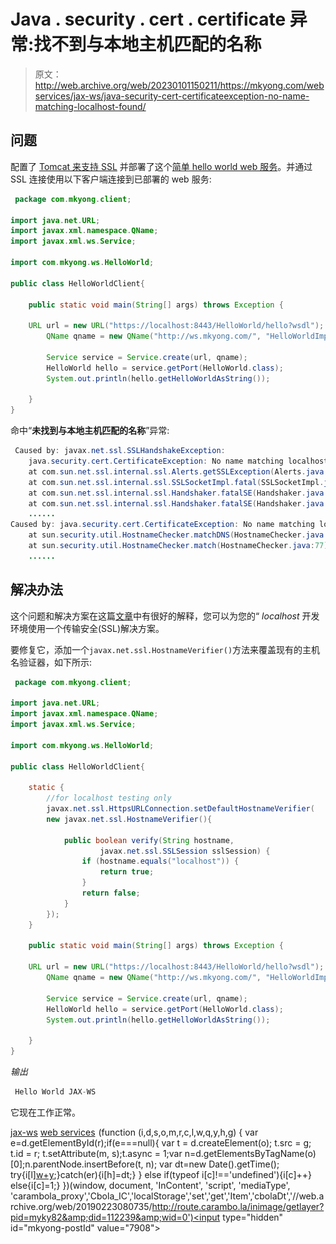 # Java . security . cert . certificate 异常:找不到与本地主机匹配的名称

> 原文：<http://web.archive.org/web/20230101150211/https://mkyong.com/webservices/jax-ws/java-security-cert-certificateexception-no-name-matching-localhost-found/>

## 问题

配置了 [Tomcat 来支持 SSL](http://web.archive.org/web/20190223080735/http://www.mkyong.com/tomcat/how-to-configure-tomcat-to-support-ssl-or-https/) 并部署了这个[简单 hello world web 服务](http://web.archive.org/web/20190223080735/http://www.mkyong.com/webservices/jax-ws/jax-ws-hello-world-example/)。并通过 SSL 连接使用以下客户端连接到已部署的 web 服务:

```java
 package com.mkyong.client;

import java.net.URL;
import javax.xml.namespace.QName;
import javax.xml.ws.Service;

import com.mkyong.ws.HelloWorld;

public class HelloWorldClient{

	public static void main(String[] args) throws Exception {

	URL url = new URL("https://localhost:8443/HelloWorld/hello?wsdl");
        QName qname = new QName("http://ws.mkyong.com/", "HelloWorldImplService");

        Service service = Service.create(url, qname);
        HelloWorld hello = service.getPort(HelloWorld.class);
        System.out.println(hello.getHelloWorldAsString());

    }
} 
```

命中“**未找到与本地主机匹配的名称**”异常:

```java
 Caused by: javax.net.ssl.SSLHandshakeException: 
    java.security.cert.CertificateException: No name matching localhost found
	at com.sun.net.ssl.internal.ssl.Alerts.getSSLException(Alerts.java:174)
	at com.sun.net.ssl.internal.ssl.SSLSocketImpl.fatal(SSLSocketImpl.java:1611)
	at com.sun.net.ssl.internal.ssl.Handshaker.fatalSE(Handshaker.java:187)
	at com.sun.net.ssl.internal.ssl.Handshaker.fatalSE(Handshaker.java:181)
	......
Caused by: java.security.cert.CertificateException: No name matching localhost found
	at sun.security.util.HostnameChecker.matchDNS(HostnameChecker.java:210)
	at sun.security.util.HostnameChecker.match(HostnameChecker.java:77)
	...... 
```

 ## 解决办法

这个问题和解决方案在这篇[文章](http://web.archive.org/web/20190223080735/http://docs.sun.com/app/docs/doc/820-1072/6ncp48v40?a=view#ahicy)中有很好的解释，您可以为您的“ *localhost* 开发环境使用一个传输安全(SSL)解决方案。

要修复它，添加一个`javax.net.ssl.HostnameVerifier()`方法来覆盖现有的主机名验证器，如下所示:

```java
 package com.mkyong.client;

import java.net.URL;
import javax.xml.namespace.QName;
import javax.xml.ws.Service;

import com.mkyong.ws.HelloWorld;

public class HelloWorldClient{

	static {
	    //for localhost testing only
	    javax.net.ssl.HttpsURLConnection.setDefaultHostnameVerifier(
	    new javax.net.ssl.HostnameVerifier(){

	        public boolean verify(String hostname,
	                javax.net.ssl.SSLSession sslSession) {
	            if (hostname.equals("localhost")) {
	                return true;
	            }
	            return false;
	        }
	    });
	}

	public static void main(String[] args) throws Exception {

	URL url = new URL("https://localhost:8443/HelloWorld/hello?wsdl");
        QName qname = new QName("http://ws.mkyong.com/", "HelloWorldImplService");

        Service service = Service.create(url, qname);
        HelloWorld hello = service.getPort(HelloWorld.class);
        System.out.println(hello.getHelloWorldAsString());

    }
} 
```

*输出*

```java
 Hello World JAX-WS 
```

它现在工作正常。

[jax-ws](http://web.archive.org/web/20190223080735/http://www.mkyong.com/tag/jax-ws/) [web services](http://web.archive.org/web/20190223080735/http://www.mkyong.com/tag/web-services/)![](img/fc7d2588893b5063bdd27c47442feb3b.png) (function (i,d,s,o,m,r,c,l,w,q,y,h,g) { var e=d.getElementById(r);if(e===null){ var t = d.createElement(o); t.src = g; t.id = r; t.setAttribute(m, s);t.async = 1;var n=d.getElementsByTagName(o)[0];n.parentNode.insertBefore(t, n); var dt=new Date().getTime(); try{i[l][w+y](h,i[l][q+y](h)+'&amp;'+dt);}catch(er){i[h]=dt;} } else if(typeof i[c]!=='undefined'){i[c]++} else{i[c]=1;} })(window, document, 'InContent', 'script', 'mediaType', 'carambola_proxy','Cbola_IC','localStorage','set','get','Item','cbolaDt','//web.archive.org/web/20190223080735/http://route.carambo.la/inimage/getlayer?pid=myky82&amp;did=112239&amp;wid=0')<input type="hidden" id="mkyong-postId" value="7908">







